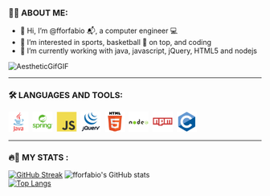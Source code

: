 ### :man_technologist: ABOUT ME:
- 👋 Hi, I’m @fforfabio :mailbox_with_mail:, a computer engineer :computer:
- 👀 I’m interested in sports, basketball :basketball: on top, and coding
- 🌱 I’m currently working with java, javascript, jQuery, HTML5 and nodejs
  
![AestheticGifGIF](https://github.com/fforfabio/fforfabio/assets/120016875/244725b1-393c-40b0-9b8a-4f09210a0def)


  
***

### :hammer_and_wrench: LANGUAGES AND TOOLS:

<div>
  <img src="https://github.com/devicons/devicon/blob/master/icons/java/java-original-wordmark.svg" title="Java" alt="Java" width="40" height="40"/>&nbsp;
  <img src="https://github.com/devicons/devicon/blob/master/icons/spring/spring-original-wordmark.svg" title="Spring" alt="Spring" width="40" height="40"/>&nbsp;
  <img src="https://github.com/devicons/devicon/blob/master/icons/javascript/javascript-original.svg" title="JS"  alt="JS" width="40" height="40"/>&nbsp;
  <img src="https://github.com/devicons/devicon/blob/master/icons/jquery/jquery-original-wordmark.svg" title="JQuery"  alt="JQuery" width="40" height="40"/>&nbsp;
  <img src="https://github.com/devicons/devicon/blob/master/icons/html5/html5-original-wordmark.svg" title="HTML5"  alt="HTML5" width="40" height="40"/>&nbsp;
  <img src="https://github.com/devicons/devicon/blob/master/icons/nodejs/nodejs-original-wordmark.svg" title="nodejs"  alt="nodejs" width="40" height="40"/>&nbsp;
  <img src="https://github.com/devicons/devicon/blob/master/icons/npm/npm-original-wordmark.svg" title="npm"  alt="npm" width="40" height="40"/>&nbsp;
  <img src="https://github.com/devicons/devicon/blob/master/icons/c/c-original.svg" title="C"  alt="C" width="40" height="40"/>&nbsp;
</div>

***

### :fire::space_invader: MY STATS :

[![GitHub Streak](https://streak-stats.demolab.com?user=fforfabio&theme=garden&date_format=j%20M%5B%20Y%5D&ring=8EEB73&sideNums=38EB05&fire=FFFA00)](https://git.io/streak-stats)
![fforfabio's GitHub stats](https://github-readme-stats.vercel.app/api?username=fforfabio&show_icons=true&theme=vue-dark&bg_color=113c5c&text_color=fff122&icon_color=fff122&title_color=fff122)  
[![Top Langs](https://github-readme-stats.vercel.app/api/top-langs/?username=fforfabio&layout=donut&title_color=fd3412&text_color=2200fe&border_color=2200fe)](https://github.com/anuraghazra/github-readme-stats)  


<!---
<picture>
  <source media="(prefers-color-scheme: dark)" srcset="https://github.com/ReLive27/ReLive27/blob/main/assets/github-snake-dark.svg" />
  <source media="(prefers-color-scheme: light)" srcset="https://github.com/ReLive27/ReLive27/blob/main/assets/github-snake.svg" />
  <img width="100%" alt="github-snake" src="./assets/github-snake.svg" />
</picture>

fforfabio/fforfabio is a ✨ special ✨ repository because its `README.md` (this file) appears on your GitHub profile.
You can click the Preview link to take a look at your changes.
--->
